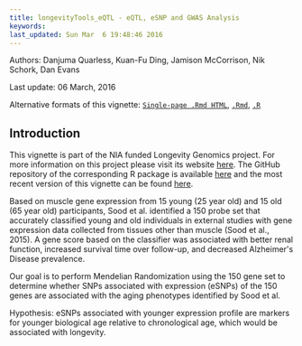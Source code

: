 ```yaml
---
title: longevityTools_eQTL - eQTL, eSNP and GWAS Analysis 
keywords: 
last_updated: Sun Mar  6 19:48:46 2016
---
```

Authors: Danjuma Quarless, Kuan-Fu Ding, Jamison McCorrison, Nik Schork, Dan Evans

Last update: 06 March, 2016 

Alternative formats of this vignette:
[`Single-page .Rmd HTML`](https://htmlpreview.github.io/?https://github.com/tgirke/longevityTools/blob/master/vignettes/longevityTools_eQTL.html),
[`.Rmd`](https://raw.githubusercontent.com/tgirke/longevityTools/master/vignettes/longevityTools_eQTL.Rmd),
[`.R`](https://raw.githubusercontent.com/tgirke/longevityTools/master/vignettes/longevityTools_eQTL.R)

## Introduction 
This vignette is part of the NIA funded Longevity Genomics project. For more information on this project please visit its 
website [here](http://www.longevitygenomics.org/projects/). The GitHub repository of the corresponding R package 
is available <a href="https://github.com/tgirke/longevityTools">here</a> and the most recent version of this 
vignette can be found <a href="https://htmlpreview.github.io/?https://github.com/tgirke/longevityTools/blob/master/vignettes/longevityTools_eQTL.html">here</a>.

Based on muscle gene expression from 15 young (25 year old) and 15 old (65 year old) participants, Sood et al. identified a 150 probe set that accurately classified young and old individuals in external studies with gene expression data collected from tissues other than muscle (Sood et al., 2015). A gene score based on the classifier was associated with better renal function, increased survival time over follow-up, and decreased Alzheimer's Disease prevalence.

Our goal is to perform Mendelian Randomization using the 150 gene set to determine whether SNPs associated with expression (eSNPs) of the 150 genes are associated with the aging phenotypes identified by Sood et al.

Hypothesis: eSNPs associated with younger expression profile are markers for younger biological age relative to chronological age, which would be associated with longevity.


